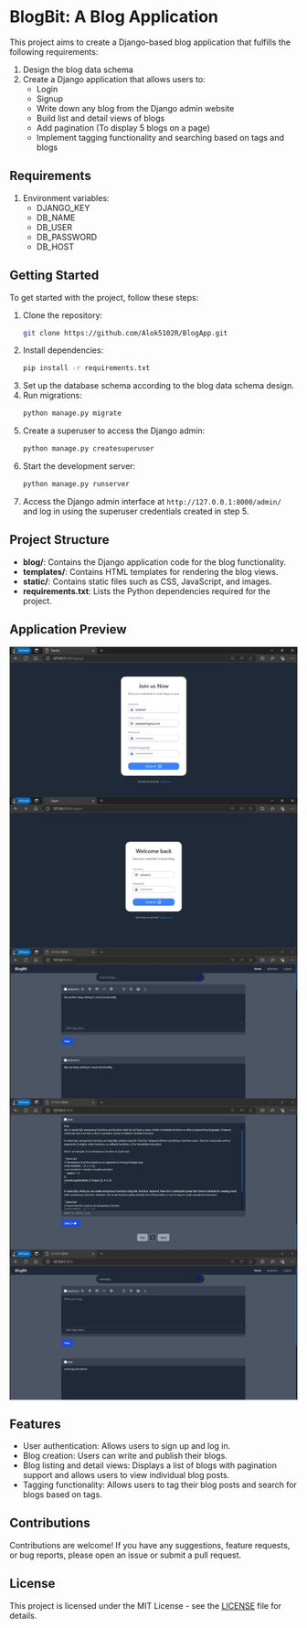 # BlogBit: A Blog Application

This project aims to create a Django-based blog application that fulfills the following requirements:
1. Design the blog data schema
2. Create a Django application that allows users to:
    - Login
    - Signup
    - Write down any blog from the Django admin website
    - Build list and detail views of blogs
    - Add pagination (To display 5 blogs on a page)
    - Implement tagging functionality and searching based on tags and blogs

## Requirements
1. Environment variables:
   - DJANGO_KEY
   - DB_NAME
   - DB_USER
   - DB_PASSWORD
   - DB_HOST

## Getting Started
To get started with the project, follow these steps:

1. Clone the repository:
   ```bash
   git clone https://github.com/Alok5102R/BlogApp.git
   ```
2. Install dependencies:
   ```bash
   pip install -r requirements.txt
   ```
3. Set up the database schema according to the blog data schema design.
4. Run migrations:
   ```bash
   python manage.py migrate
   ```
5. Create a superuser to access the Django admin:
   ```bash
   python manage.py createsuperuser
   ```
6. Start the development server:
   ```bash
   python manage.py runserver
   ```
7. Access the Django admin interface at `http://127.0.0.1:8000/admin/` and log in using the superuser credentials created in step 5.

## Project Structure
- **blog/**: Contains the Django application code for the blog functionality.
- **templates/**: Contains HTML templates for rendering the blog views.
- **static/**: Contains static files such as CSS, JavaScript, and images.
- **requirements.txt**: Lists the Python dependencies required for the project.

## Application Preview

<img align="center" src="https://github.com/Alok5102R/BlogApp/blob/main/static/img/blogregister.jpg" alt="blogregister">
<img align="center" src="https://github.com/Alok5102R/BlogApp/blob/main/static/img/bloglogin.jpg" alt="bloglogin">
<img align="center" src="https://github.com/Alok5102R/BlogApp/blob/main/static/img/bloghome1.jpg" alt="bloghome1">
<img align="center" src="https://github.com/Alok5102R/BlogApp/blob/main/static/img/bloghome2.jpg" alt="bloghome2">
<img align="center" src="https://github.com/Alok5102R/BlogApp/blob/main/static/img/blogsearch.jpg" alt="blogsearch">

## Features
- User authentication: Allows users to sign up and log in.
- Blog creation: Users can write and publish their blogs.
- Blog listing and detail views: Displays a list of blogs with pagination support and allows users to view individual blog posts.
- Tagging functionality: Allows users to tag their blog posts and search for blogs based on tags.

## Contributions
Contributions are welcome! If you have any suggestions, feature requests, or bug reports, please open an issue or submit a pull request.

## License
This project is licensed under the MIT License - see the [LICENSE](LICENSE) file for details.
